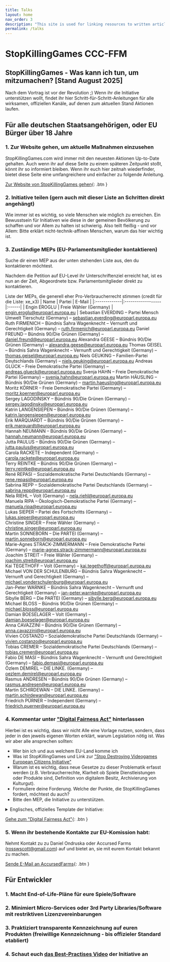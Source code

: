 ```yaml
---
title: Talks
layout: home
nav_order: 3
description: "This site is used for linking resources to written articles or published tutorials as well as providing downloads for code snippets and projects."
permalink: /talks
---
```


# StopKillingGames CCC-FFM
## StopKillingGames - Was kann ich tun, um mitzumachen? [Stand August 2025]
Nach dem Vortrag ist vor der Revolution ;) Wenn ihr die Initiative unterstützen wollt, findet ihr hier Schritt-für-Schritt-Anleitungen für alle wirksamen, offiziellen Kanäle, auf denen zum aktuellen Stand Aktionen laufen.

## Für alle deutschen Staatsangehörigen, oder EU Bürger über 18 Jahre
### 1. Zur Website gehen, um aktuelle Maßnahmen einzusehen
StopKillingGames.com wird immer mit den neuesten Aktionen Up-to-Date gehalten. Auch wenn ihr auf diese Seite zu einem späteren Zeitpunkt stoßt, könnt ihr so informiert bleiben.
Wenn ihr euch hier zeitnah wiederfinder, bietet diese Seite eine umfangreichere und einfacher zu folgende Anleitung.

[Zur Website von StopKillingGames gehen](https://stopkillinggames.com){: .btn }

### 2. Initiative teilen (gern auch mit dieser Liste an Schritten direkt angehängt)
Wie immer ist es wichtig, so viele Menschen wie möglich zu erreichen. Ein Bewusstsein für Initiativen wie diese in der gemeinen Bevölkerung zu schaffen und vor Allem zu halten ist schwierig. Also teilt fleißig - und vor Allem: Bitte erklärt nicht-technik-affinen Menschen, warum das hier wichtig ist.

### 3. Zuständige MEPs (EU-Parlamentsmitglieder kontaktieren)
Suche dir einen MEP aus der unten stehenden Liste aus, den du kontaktieren möchtest.
   
Nachdem die Petition auf EU-Level ihr Unterschriftenziel erreicht hat, ist es nun an der Zeit, Abgeordnete bzw. Parlamentsmitglieder direkt zu kontaktieren. 

Liste der MEPs, die generell eher Pro-Verbraucherrecht stimmen (credit für die Liste: xe_x3)
| Name | Partei | E-Mail |
|:-------------|:------------------|:------|
| Engin EROGLU | Freie Wähler (Germany) | engin.eroglu@europarl.europa.eu |
		Sebastian EVERDING – Partei Mensch Umwelt Tierschutz (Germany) – sebastian.everding@europarl.europa.eu
		Ruth FIRMENICH – Bündnis Sahra Wagenknecht – Vernunft und Gerechtigkeit (Germany) – ruth.firmenich@europarl.europa.eu
		Daniel FREUND – Bündnis 90/Die Grünen (Germany) – daniel.freund@europarl.europa.eu
		Alexandra GEESE – Bündnis 90/Die Grünen (Germany) – alexandra.geese@europarl.europa.eu
		Thomas GEISEL – Bündnis Sahra Wagenknecht – Vernunft und Gerechtigkeit (Germany) – thomas.geisel@europarl.europa.eu
		Niels GEUKING – Familien-Partei Deutschlands (Germany) – niels.geuking@europarl.europa.eu
		Andreas GLÜCK – Freie Demokratische Partei (Germany) – andreas.glueck@europarl.europa.eu
		Svenja HAHN – Freie Demokratische Partei (Germany) – svenja.hahn@europarl.europa.eu
		Martin HÄUSLING – Bündnis 90/Die Grünen (Germany) – martin.haeusling@europarl.europa.eu
		Moritz KÖRNER – Freie Demokratische Partei (Germany) – moritz.koerner@europarl.europa.eu  
		Sergey LAGODINSKY – Bündnis 90/Die Grünen (Germany) – sergey.lagodinsky@europarl.europa.eu  
		Katrin LANGENSIEPEN – Bündnis 90/Die Grünen (Germany) – katrin.langensiepen@europarl.europa.eu  
		Erik MARQUARDT – Bündnis 90/Die Grünen (Germany) – erik.marquardt@europarl.europa.eu  
		Hannah NEUMANN – Bündnis 90/Die Grünen (Germany) – hannah.neumann@europarl.europa.eu  
		Jutta PAULUS – Bündnis 90/Die Grünen (Germany) – jutta.paulus@europarl.europa.eu  
		Carola RACKETE – Independent (Germany) – carola.rackete@europarl.europa.eu  
		Terry REINTKE – Bündnis 90/Die Grünen (Germany) – terry.reintke@europarl.europa.eu  
		René REPASI – Sozialdemokratische Partei Deutschlands (Germany) – rene.repasi@europarl.europa.eu  
		Sabrina REPP – Sozialdemokratische Partei Deutschlands (Germany) – sabrina.repp@europarl.europa.eu  
		Nela RIEHL – Volt (Germany) – nela.riehl@europarl.europa.eu  
		Manuela RIPA – Ökologisch-Demokratische Partei (Germany) – manuela.ripa@europarl.europa.eu  
		Lukas SIEPER – Partei des Fortschritts (Germany) – lukas.sieper@europarl.europa.eu  
		Christine SINGER – Freie Wähler (Germany) – christine.singer@europarl.europa.eu  
		Martin SONNEBORN – Die PARTEI (Germany) – martin.sonneborn@europarl.europa.eu  
		Marie-Agnes STRACK-ZIMMERMANN – Freie Demokratische Partei (Germany) – marie-agnes.strack-zimmermann@europarl.europa.eu  
		Joachim STREIT – Freie Wähler (Germany) – joachim.streit@europarl.europa.eu  
		Kai TEGETHOFF – Volt (Germany) – kai.tegethoff@europarl.europa.eu  
		Michael VON DER SCHULENBURG – Bündnis Sahra Wagenknecht – Vernunft und Gerechtigkeit (Germany) – michael.vonderschulenburg@europarl.europa.eu  
		Jan-Peter WARNKE – Bündnis Sahra Wagenknecht – Vernunft und Gerechtigkeit (Germany) – jan-peter.warnke@europarl.europa.eu  
		Sibylle BERG – Die PARTEI (Germany) – sibylle.berg@europarl.europa.eu  
		Michael BLOSS – Bündnis 90/Die Grünen (Germany) – michael.bloss@europarl.europa.eu  
		Damian BOESELAGER – Volt (Germany) – damian.boeselager@europarl.europa.eu  
		Anna CAVAZZINI – Bündnis 90/Die Grünen (Germany) – anna.cavazzini@europarl.europa.eu  
		Vivien COSTANZO – Sozialdemokratische Partei Deutschlands (Germany) – vivien.costanzo@europarl.europa.eu  
		Tobias CREMER – Sozialdemokratische Partei Deutschlands (Germany) – tobias.cremer@europarl.europa.eu  
		Fabio DE MASI – Bündnis Sahra Wagenknecht – Vernunft und Gerechtigkeit (Germany) – fabio.demasi@europarl.europa.eu  
		Özlem DEMIREL – DIE LINKE. (Germany) – oezlem.demirel@europarl.europa.eu  
		Rasmus ANDRESEN – Bündnis 90/Die Grünen (Germany) – rasmus.andresen@europarl.europa.eu  
		Martin SCHIRDEWAN – DIE LINKE. (Germany) – martin.schirdewan@europarl.europa.eu  
		Friedrich PÜRNER – Independent (Germany) – friedrich.puerner@europarl.europa.eu  

### 4. Kommentar unter ["Digital Fairness Act"](https://ec.europa.eu/info/law/better-regulation/have-your-say/initiatives/14622-Digital-Fairness-Act_de) hinterlassen
Hierbei ist es wichtig, dass wir nicht Alle eine Vorlage nutzen, sondern, dass jeder in den jeweils eigenen Worten erklärt, warum Legislation nötig ist.
Was wir aber alle ansprechen sollten:
- Wer bin ich und aus welchem EU-Land komme ich
- Was ist StopKillingGames und Link zur ["Stop Destroying Videogames European Citizens Initiative"](https://citizens-initiative.europa.eu/initiatives/details/2024/000007_de)
- Warum ist es wichtig, dass neue Gesetze zu dieser Problematik erfasst werden (z.B. Verbraucherrechte, Klarheit ob Spiele Dienstleistungen oder Produkte sind, Definition von digitalem Besitz, Archivierung von Kulturgut).
- Formuliere deine Forderung. Welche der Punkte, die StopKillingGames fordert, möchtest du auch?
- Bitte den MEP, die Initiative zu unterstützen.
<details>
  	<summary>Englisches, offizielles Template der Initiative:</summary>
	```
	Subject: [Express how the support of the MEP is needed.]

	Dear Honourable [Name of MEP],

	[Introduce yourself with a name and indicate your home country.]

	[Introduce the Stop Destroying Videogames European Citizens Initiative. Mention the Stop Killing Games movement and its significance within the European Union as a popular consumer rights and cultural heritage protection issue. Talk about how the Initiative has reached 1.4+ million signatures and asks European institutions to look into the practice of video game publishers destroying something that they sold to their customer without any recourse, and its basis in anti-consumer stipulations within their Terms Of Service and End-User License Agreements.]

	[Talk about how the video game industry is a 170 billion Euro enterprise and how their practices regarding planned obsolescence are contrary to several EU Treaties, Directives, and Charters. Mention how this is outlined on the Initiative webpage. Go into greater detail about the main issues, which are: the willful withdrawal of sold products and the denial of ownership rights by the seller without recourse, the disproportionate disadvantage for the consumer / customer, and the destruction of cultural heritage. Then, talk about how the Initiative therefore seeks to prevent the remote disabling of video games by publishers who fail to provide reasonable means for continual function.]

	[Make a statement on how the Initiative is calling for new legal requirements that publishers who sell / license video games or related features and assets to consumers in the European Union must leave said products in a functional (playable) state. Clarify that the initiative does *not* seek to acquire ownership of said video games, nor their associated intellectual rights or monetization rights, and neither does it expect the publisher to provide online resources for said product once they discontinue active support - so long as it is left in a reasonably functional state. Mention how solutions for this problem exist, but do not get technical. Provide examples - Owlcat, Running With Scissors, GoG, Gran Turismo Sport, Knockout City, etc.]

	[Ask for the MEP's support of the initiative in EU institutions. Mention how the Initiative has garnered the support of several European Parliament parties and politicians - as well as major game developers / publishers.]

	[Note that further queries may be taken to ECI representatives, who can be contacted via email. Contact details are on the Initiative page that you will list below in your email.]

	Initiative page:
	https://citizens-initiative.europa.eu/initiatives/details/2024/000007_en
	FAQ: https://www.stopkillinggames.com/faq

	[Thank the MEP for their time.]

	Best regards,
	[Your Full Name]
	[Additional Information Optional]
	```
 </details>

 [Gehe zum "Digital Fairness Act"](https://ec.europa.eu/info/law/better-regulation/have-your-say/initiatives/14622-Digital-Fairness-Act_de){: .btn }
 	
### 5. Wenn ihr bestehende Kontakte zur EU-Komission habt:
Nehmt Kontakt zu zu Daniel Ondruska oder Accursed Farms (rosswscott@gmail.com) auf und bietet an, sie mit eurem Kontakt bekannt zu machen.

[Sende E-Mail an AccursedFarms](mailto:rosswscott@gmail.com?subject=StopKillingGames%20-%20Help%20with%20EU%20Comission%20Contact&body=Hi%20there%2C%0A%0AI%20know%20someone%20in%20the%20Eu%20Comission%20and%20would%20like%20to%20offer%20a%20formal%20introduction%20to%20help%20the%20initiative.%0A%0ASincerely%2C%0AYOURNAME){: .btn }

## Für Entwickler
### 1. Macht End-of-Life-Pläne für eure Spiele/Software
### 2. Minimiert Micro-Services oder 3rd Party Libraries/Software mit restriktiven Lizenzvereinbarungen
### 3. Praktiziert transparente Kennzeichnung auf euren Produkten (freiwillige Kennzeichnung - bis offizieler Standard etabliert)
### 4. Schaut euch [das Best-Practises Video](https://www.youtube.com/watch?v=qXy9GlKgrlM) der Initiative an


